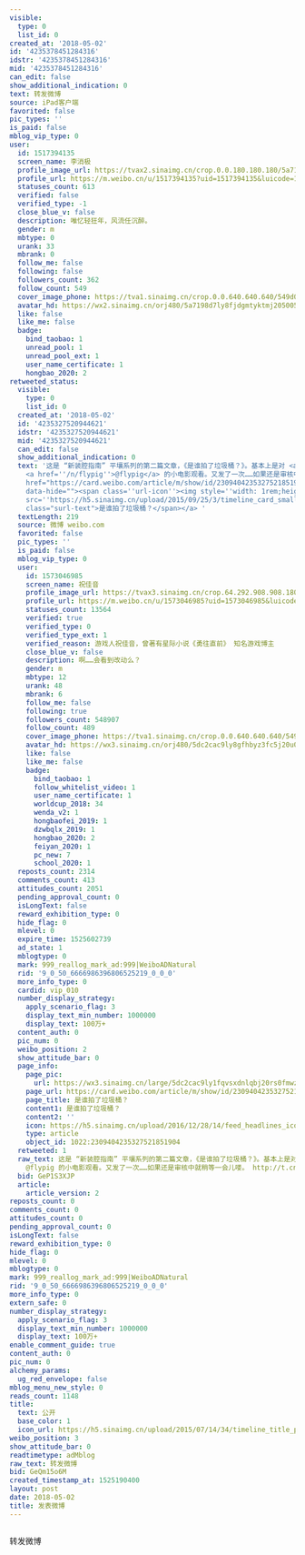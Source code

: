 ```yaml
---
visible:
  type: 0
  list_id: 0
created_at: '2018-05-02'
id: '4235378451284316'
idstr: '4235378451284316'
mid: '4235378451284316'
can_edit: false
show_additional_indication: 0
text: 转发微博
source: iPad客户端
favorited: false
pic_types: ''
is_paid: false
mblog_vip_type: 0
user:
  id: 1517394135
  screen_name: 李消极
  profile_image_url: https://tvax2.sinaimg.cn/crop.0.0.180.180.180/5a7198d7ly8fjdgmtyktmj20500500so.jpg?KID=imgbed,tva&Expires=1606399359&ssig=0FtR%2BBpwi6
  profile_url: https://m.weibo.cn/u/1517394135?uid=1517394135&luicode=10000011&lfid=2304131517394135_-_WEIBO_SECOND_PROFILE_WEIBO
  statuses_count: 613
  verified: false
  verified_type: -1
  close_blue_v: false
  description: 唯忆轻狂年，风流任沉醉。
  gender: m
  mbtype: 0
  urank: 33
  mbrank: 0
  follow_me: false
  following: false
  followers_count: 362
  follow_count: 549
  cover_image_phone: https://tva1.sinaimg.cn/crop.0.0.640.640.640/549d0121tw1egm1kjly3jj20hs0hsq4f.jpg
  avatar_hd: https://wx2.sinaimg.cn/orj480/5a7198d7ly8fjdgmtyktmj20500500so.jpg
  like: false
  like_me: false
  badge:
    bind_taobao: 1
    unread_pool: 1
    unread_pool_ext: 1
    user_name_certificate: 1
    hongbao_2020: 2
retweeted_status:
  visible:
    type: 0
    list_id: 0
  created_at: '2018-05-02'
  id: '4235327520944621'
  idstr: '4235327520944621'
  mid: '4235327520944621'
  can_edit: false
  show_additional_indication: 0
  text: '这是 “新装腔指南” 平壤系列的第二篇文章，《是谁拍了垃圾桶？》。基本上是对 <a href=''/n/花总丢了金箍棒''>@花总丢了金箍棒</a>  的文章的另一个视角补充。此外还是推荐就着
    <a href=''/n/flypig''>@flypig</a> 的小电影观看。又发了一次……如果还是审核中就稍等一会儿喽。 <a data-url="http://t.cn/RuHpPbx"
    href="https://card.weibo.com/article/m/show/id/2309404235327521851904?_wb_client_=1&object_id=1022%3A2309404235327521851904&extparam=lmid--4235327520944621&mark_id=999_reallog_mark_ad%253A999%257CWeiboADNatural&luicode=10000011&lfid=2304131517394135_-_WEIBO_SECOND_PROFILE_WEIBO"
    data-hide=""><span class=''url-icon''><img style=''width: 1rem;height: 1rem''
    src=''https://h5.sinaimg.cn/upload/2015/09/25/3/timeline_card_small_article_default.png''></span><span
    class="surl-text">是谁拍了垃圾桶？</span></a> '
  textLength: 219
  source: 微博 weibo.com
  favorited: false
  pic_types: ''
  is_paid: false
  mblog_vip_type: 0
  user:
    id: 1573046985
    screen_name: 祝佳音
    profile_image_url: https://tvax3.sinaimg.cn/crop.64.292.908.908.180/5dc2cac9ly8gfhbyz3fc5j20u0140dke.jpg?KID=imgbed,tva&Expires=1606399359&ssig=nCqohEcVG9
    profile_url: https://m.weibo.cn/u/1573046985?uid=1573046985&luicode=10000011&lfid=2304131517394135_-_WEIBO_SECOND_PROFILE_WEIBO
    statuses_count: 13564
    verified: true
    verified_type: 0
    verified_type_ext: 1
    verified_reason: 游戏人祝佳音，曾著有星际小说《勇往直前》 知名游戏博主
    close_blue_v: false
    description: 啊……会看到改动么？
    gender: m
    mbtype: 12
    urank: 48
    mbrank: 6
    follow_me: false
    following: true
    followers_count: 548907
    follow_count: 489
    cover_image_phone: https://tva1.sinaimg.cn/crop.0.0.640.640.640/549d0121tw1egm1kjly3jj20hs0hsq4f.jpg
    avatar_hd: https://wx3.sinaimg.cn/orj480/5dc2cac9ly8gfhbyz3fc5j20u0140dke.jpg
    like: false
    like_me: false
    badge:
      bind_taobao: 1
      follow_whitelist_video: 1
      user_name_certificate: 1
      worldcup_2018: 34
      wenda_v2: 1
      hongbaofei_2019: 1
      dzwbqlx_2019: 1
      hongbao_2020: 2
      feiyan_2020: 1
      pc_new: 7
      school_2020: 1
  reposts_count: 2314
  comments_count: 413
  attitudes_count: 2051
  pending_approval_count: 0
  isLongText: false
  reward_exhibition_type: 0
  hide_flag: 0
  mlevel: 0
  expire_time: 1525602739
  ad_state: 1
  mblogtype: 0
  mark: 999_reallog_mark_ad:999|WeiboADNatural
  rid: '9_0_50_6666986396806525219_0_0_0'
  more_info_type: 0
  cardid: vip_010
  number_display_strategy:
    apply_scenario_flag: 3
    display_text_min_number: 1000000
    display_text: 100万+
  content_auth: 0
  pic_num: 0
  weibo_position: 2
  show_attitude_bar: 0
  page_info:
    page_pic:
      url: https://wx3.sinaimg.cn/large/5dc2cac9ly1fqvsxdnlqbj20rs0fmwzs.jpg
    page_url: https://card.weibo.com/article/m/show/id/2309404235327521851904?_wb_client_=1&object_id=1022%3A2309404235327521851904&extparam=lmid--4235327520944621&mark_id=999_reallog_mark_ad%253A999%257CWeiboADNatural&luicode=10000011&lfid=2304131517394135_-_WEIBO_SECOND_PROFILE_WEIBO
    page_title: 是谁拍了垃圾桶？
    content1: 是谁拍了垃圾桶？
    content2: ''
    icon: https://h5.sinaimg.cn/upload/2016/12/28/14/feed_headlines_icon_flash20161228_2.png
    type: article
    object_id: 1022:2309404235327521851904
  retweeted: 1
  raw_text: 这是 “新装腔指南” 平壤系列的第二篇文章，《是谁拍了垃圾桶？》。基本上是对 @花总丢了金箍棒  的文章的另一个视角补充。此外还是推荐就着
    @flypig 的小电影观看。又发了一次……如果还是审核中就稍等一会儿喽。 http://t.cn/RuHpPbx ​​​
  bid: GeP1S3XJP
  article:
    article_version: 2
reposts_count: 0
comments_count: 0
attitudes_count: 0
pending_approval_count: 0
isLongText: false
reward_exhibition_type: 0
hide_flag: 0
mlevel: 0
mblogtype: 0
mark: 999_reallog_mark_ad:999|WeiboADNatural
rid: '9_0_50_6666986396806525219_0_0_0'
more_info_type: 0
extern_safe: 0
number_display_strategy:
  apply_scenario_flag: 3
  display_text_min_number: 1000000
  display_text: 100万+
enable_comment_guide: true
content_auth: 0
pic_num: 0
alchemy_params:
  ug_red_envelope: false
mblog_menu_new_style: 0
reads_count: 1148
title:
  text: 公开
  base_color: 1
  icon_url: https://h5.sinaimg.cn/upload/2015/07/14/34/timeline_title_public_default.png
weibo_position: 3
show_attitude_bar: 0
readtimetype: adMblog
raw_text: 转发微博
bid: GeQm15o6M
created_timestamp_at: 1525190400
layout: post
date: 2018-05-02
title: 发表微博
---
```


![]()

转发微博

